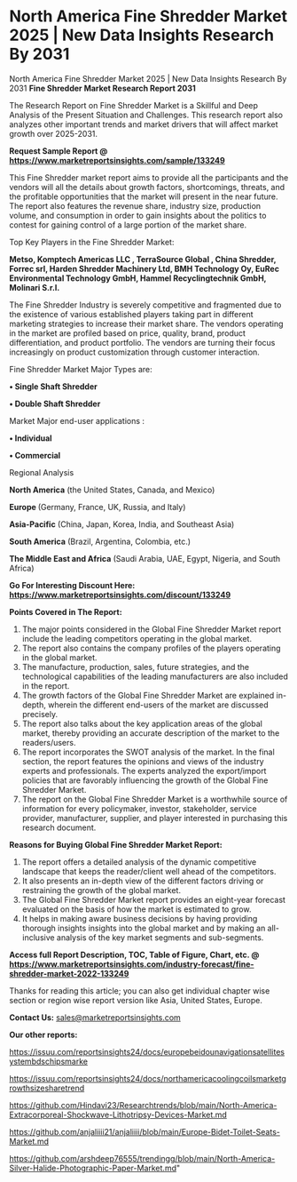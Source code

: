 # North America Fine Shredder Market 2025 | New Data Insights Research By 2031
North America Fine Shredder Market 2025 | New Data Insights Research By 2031
<strong>Fine Shredder Market Research Report 2031</strong>

The Research Report on Fine Shredder Market is a Skillful and Deep Analysis of the Present Situation and Challenges. This research report also analyzes other important trends and market drivers that will affect market growth over 2025-2031.

<strong>Request Sample Report @ <a href=https://www.marketreportsinsights.com/sample/133249>https://www.marketreportsinsights.com/sample/133249</a></strong>

This Fine Shredder market report aims to provide all the participants and the vendors will all the details about growth factors, shortcomings, threats, and the profitable opportunities that the market will present in the near future. The report also features the revenue share, industry size, production volume, and consumption in order to gain insights about the politics to contest for gaining control of a large portion of the market share.

Top Key Players in the Fine Shredder Market:

<strong>Metso, Komptech Americas LLC , TerraSource Global , China Shredder, Forrec srl, Harden Shredder Machinery Ltd, BMH Technology Oy, EuRec Environmental Technology GmbH, Hammel Recyclingtechnik GmbH, Molinari S.r.l.</strong>

The Fine Shredder Industry is severely competitive and fragmented due to the existence of various established players taking part in different marketing strategies to increase their market share. The vendors operating in the market are profiled based on price, quality, brand, product differentiation, and product portfolio. The vendors are turning their focus increasingly on product customization through customer interaction.

Fine Shredder Market Major Types are:

<strong>• Single Shaft Shredder

• Double Shaft Shredder</strong>

Market Major end-user applications :

<strong>• Individual

• Commercial</strong>

Regional Analysis

</u><strong><b>North America</b></strong> (the United States, Canada, and Mexico)

<strong><b>Europe </b></strong>(Germany, France, UK, Russia, and Italy)

<strong><b>Asia-Pacific</b></strong> (China, Japan, Korea, India, and Southeast Asia)

<strong><b>South America</b></strong> (Brazil, Argentina, Colombia, etc.)

<strong><b>The Middle East and Africa</b></strong> (Saudi Arabia, UAE, Egypt, Nigeria, and South Africa)

<strong>Go For Interesting Discount Here: <a href=https://www.marketreportsinsights.com/discount/133249>https://www.marketreportsinsights.com/discount/133249</a></strong>

<strong>Points Covered in The Report:</strong>
<ol>
  <li>The major points considered in the Global Fine Shredder Market report include the leading competitors operating in the global market.</li>
  <li>The report also contains the company profiles of the players operating in the global market.</li>
  <li>The manufacture, production, sales, future strategies, and the technological capabilities of the leading manufacturers are also included in the report.</li>
  <li>The growth factors of the Global Fine Shredder Market are explained in-depth, wherein the different end-users of the market are discussed precisely.</li>
  <li>The report also talks about the key application areas of the global market, thereby providing an accurate description of the market to the readers/users.</li>
  <li>The report incorporates the SWOT analysis of the market. In the final section, the report features the opinions and views of the industry experts and professionals. The experts analyzed the export/import policies that are favorably influencing the growth of the Global Fine Shredder Market.</li>
  <li>The report on the Global Fine Shredder Market is a worthwhile source of information for every policymaker, investor, stakeholder, service provider, manufacturer, supplier, and player interested in purchasing this research document.</li>
</ol>
<strong>Reasons for Buying Global Fine Shredder Market Report:</strong>

<ol>
  <li>The report offers a detailed analysis of the dynamic competitive landscape that keeps the reader/client well ahead of the competitors.</li>
  <li>It also presents an in-depth view of the different factors driving or restraining the growth of the global market.</li>
  <li>The Global Fine Shredder Market report provides an eight-year forecast evaluated on the basis of how the market is estimated to grow.</li>
  <li>It helps in making aware business decisions by having providing thorough insights insights into the global market and by making an all-inclusive analysis of the key market segments and sub-segments.</li>
</ol>
<strong>Access full Report Description, TOC, Table of Figure, Chart, etc. @ <a href=https://www.marketreportsinsights.com/industry-forecast/fine-shredder-market-2022-133249>https://www.marketreportsinsights.com/industry-forecast/fine-shredder-market-2022-133249</a></strong>


Thanks for reading this article; you can also get individual chapter wise section or region wise report version like Asia, United States, Europe.

<strong>Contact Us:</strong>
sales@marketreportsinsights.com

<strong>Our other reports:</strong>

<a href=https://issuu.com/reportsinsights24/docs/europebeidounavigationsatellitesystembdschipsmarke>https://issuu.com/reportsinsights24/docs/europebeidounavigationsatellitesystembdschipsmarke</a>

<a href=https://issuu.com/reportsinsights24/docs/northamericacoolingcoilsmarketgrowthsizesharetrend>https://issuu.com/reportsinsights24/docs/northamericacoolingcoilsmarketgrowthsizesharetrend</a>

<a href=https://github.com/Hindavi23/Researchtrends/blob/main/North-America-Extracorporeal-Shockwave-Lithotripsy-Devices-Market.md>https://github.com/Hindavi23/Researchtrends/blob/main/North-America-Extracorporeal-Shockwave-Lithotripsy-Devices-Market.md</a>

<a href=https://github.com/anjaliiii21/anjaliiii/blob/main/Europe-Bidet-Toilet-Seats-Market.md>https://github.com/anjaliiii21/anjaliiii/blob/main/Europe-Bidet-Toilet-Seats-Market.md</a>

<a href=https://github.com/arshdeep76555/trendingg/blob/main/North-America-Silver-Halide-Photographic-Paper-Market.md>https://github.com/arshdeep76555/trendingg/blob/main/North-America-Silver-Halide-Photographic-Paper-Market.md</a>"
